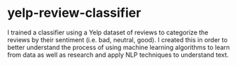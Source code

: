 # yelp-review-classifier

I trained a classifier using a Yelp dataset of reviews to categorize the reviews by their sentiment (i.e. bad, neutral, good). I created this in order to better understand the process of using machine learning algorithms to learn from data as well as research and apply NLP techniques to understand text.
